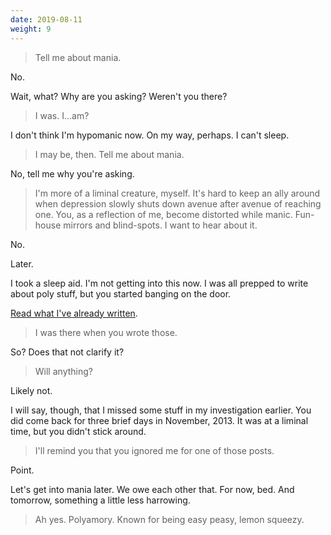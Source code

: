 ```yaml
---
date: 2019-08-11
weight: 9
---
```


> Tell me about mania.

No.

Wait, what? Why are you asking? Weren't you there?

> I was. I...am?

I don't think I'm hypomanic now. On my way, perhaps. I can't sleep.

> I may be, then. Tell me about mania.

No, tell me why you're asking.

> I'm more of a liminal creature, myself. It's hard to keep an ally around when depression slowly shuts down avenue after avenue of reaching one. You, as a reflection of me, become distorted while manic. Fun-house mirrors and blind-spots. I want to hear about it.

No.

Later.

I took a sleep aid. I'm not getting into this now. I was all prepped to write about poly stuff, but you started banging on the door.

<a class="pulse" href="/birds">Read what I've already written</a>.

> I was there when you wrote those.

So? Does that not clarify it?

> Will anything?

Likely not.

I will say, though, that I missed some stuff in my investigation earlier. You did come back for three brief days in November, 2013. It was at a liminal time, but you didn't stick around.

> I'll remind you that you ignored me for one of those posts.

Point.

Let's get into mania later. We owe each other that. For now, bed. And tomorrow, something a little less harrowing.

> Ah yes. Polyamory. Known for being easy peasy, lemon squeezy.
